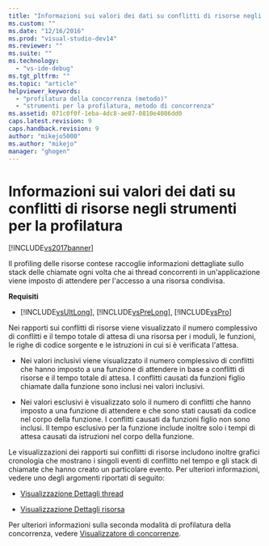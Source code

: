 ```yaml
---
title: "Informazioni sui valori dei dati su conflitti di risorse negli strumenti per la profilatura | Microsoft Docs"
ms.custom: ""
ms.date: "12/16/2016"
ms.prod: "visual-studio-dev14"
ms.reviewer: ""
ms.suite: ""
ms.technology: 
  - "vs-ide-debug"
ms.tgt_pltfrm: ""
ms.topic: "article"
helpviewer_keywords: 
  - "profilatura della concorrenza (metodo)"
  - "strumenti per la profilatura, metodo di concorrenza"
ms.assetid: 071c0f0f-1eba-4dc8-ae87-0810e4086dd0
caps.latest.revision: 9
caps.handback.revision: 9
author: "mikejo5000"
ms.author: "mikejo"
manager: "ghogen"
---
```

# Informazioni sui valori dei dati su conflitti di risorse negli strumenti per la profilatura
[!INCLUDE[vs2017banner](../code-quality/includes/vs2017banner.md)]

Il profiling delle risorse contese raccoglie informazioni dettagliate sullo stack delle chiamate ogni volta che ai thread concorrenti in un'applicazione viene imposto di attendere per l'accesso a una risorsa condivisa.  
  
 **Requisiti**  
  
-   [!INCLUDE[vsUltLong](../code-quality/includes/vsultlong_md.md)], [!INCLUDE[vsPreLong](../code-quality/includes/vsprelong_md.md)], [!INCLUDE[vsPro](../code-quality/includes/vspro_md.md)]  
  
 Nei rapporti sui conflitti di risorse viene visualizzato il numero complessivo di conflitti e il tempo totale di attesa di una risorsa per i moduli, le funzioni, le righe di codice sorgente e le istruzioni in cui si è verificata l'attesa.  
  
-   Nei valori inclusivi viene visualizzato il numero complessivo di conflitti che hanno imposto a una funzione di attendere in base a conflitti di risorse e il tempo totale di attesa.  I conflitti causati da funzioni figlio chiamate dalla funzione sono inclusi nei valori inclusivi.  
  
-   Nei valori esclusivi è visualizzato solo il numero di conflitti che hanno imposto a una funzione di attendere e che sono stati causati da codice nel corpo della funzione.  I conflitti causati da funzioni figlio non sono inclusi.  Il tempo esclusivo per la funzione include inoltre solo i tempi di attesa causati da istruzioni nel corpo della funzione.  
  
 Le visualizzazioni dei rapporti sui conflitti di risorse includono inoltre grafici cronologia che mostrano i singoli eventi di conflitto nel tempo e gli stack di chiamate che hanno creato un particolare evento.  Per ulteriori informazioni, vedere uno degli argomenti riportati di seguito:  
  
-   [Visualizzazione Dettagli thread](../profiling/thread-details-view-contention-data.md)  
  
-   [Visualizzazione Dettagli risorsa](../profiling/resource-details-view-contention-data.md)  
  
 Per ulteriori informazioni sulla seconda modalità di profilatura della concorrenza, vedere [Visualizzatore di concorrenze](../profiling/concurrency-visualizer.md).